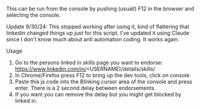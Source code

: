 This can be run from the console by pushing (usuall) F12 in the browser and selecting the console.

Update 9/30/24:  This stopped working after using it, kind of flattering that linkedin changed things up just for this script.  I've updated it using Claude since I don't know much about anti automation coding.  It works again.

Usage


1. Go to the persons linked in skills page you want to endorse:
     https://www.linkedin.com/in/<USERNAME)/details/skills/
2. In Chrome/Firefox press F12 to bring up the dev tools, click on console.
3. Paste this js code into the Blinking cursor area of the console and press enter. There is a 2 second delay between endorsements.
4. If you want you can remove the delay but you might get blocked by linked in.
